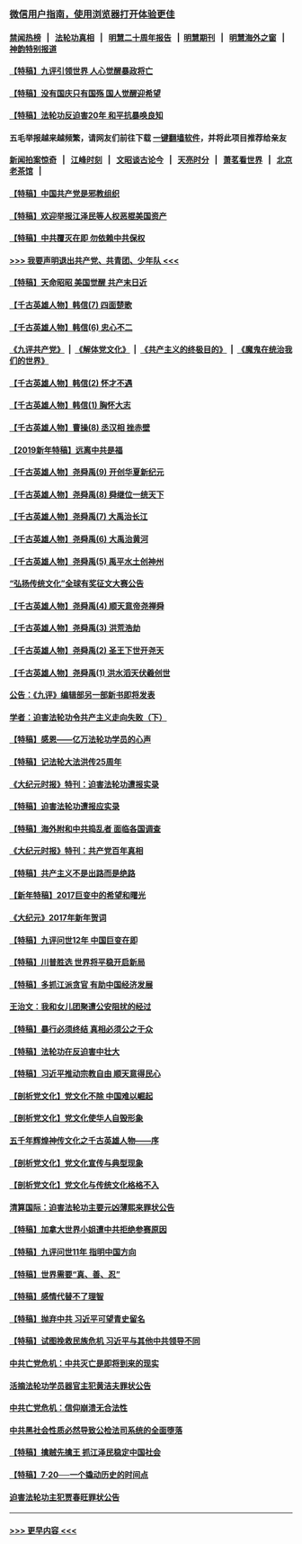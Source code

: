 ### [微信用户指南，使用浏览器打开体验更佳](https://github.com/gfw-breaker/banned-news1/blob/master/indexes/wechat-guide.md?t=0)
#### [禁闻热榜](热点新闻.md?t=0)  &nbsp;&nbsp;|&nbsp;&nbsp; [法轮功真相](https://github.com/gfw-breaker/truth/blob/master/README.md?t=0) &nbsp;&nbsp;|&nbsp;&nbsp; [明慧二十周年报告](https://github.com/gfw-breaker/mh-reports/blob/master/README.md?t=0) &nbsp;&nbsp;|&nbsp;&nbsp;[明慧期刊](https://github.com/gfw-breaker/mh-qikan) &nbsp;&nbsp;|&nbsp;&nbsp; [明慧海外之窗](https://github.com/gfw-breaker/mh-news/blob/master/README.md?t=0) &nbsp;&nbsp;|&nbsp;&nbsp; [神韵特别报道](https://github.com/gfw-breaker/mh-news/blob/master/shenyun.md?t=0)
#### [【特稿】九评引领世界 人心觉醒暴政将亡](../pages/nsc424/n11660496.md?t=02051744) 
#### [【特稿】没有国庆只有国殇 国人觉醒迎希望](../pages/nsc424/n11549354.md?t=02051744) 
#### [【特稿】法轮功反迫害20年 和平抗暴唤良知](../pages/nsc424/n11389135.md?t=02051744) 
#### 五毛举报越来越频繁，请网友们前往下载 [一键翻墙软件](https://github.com/gfw-breaker/ssr-accounts)，并将此项目推荐给亲友
#### [新闻拍案惊奇](https://github.com/gfw-breaker/banned-news1/blob/master/pages/link4.md) &nbsp;&nbsp;|&nbsp;&nbsp; [江峰时刻](https://github.com/gfw-breaker/banned-news1/blob/master/pages/link4.md) &nbsp;&nbsp;|&nbsp;&nbsp; [文昭谈古论今](https://github.com/gfw-breaker/banned-news1/blob/master/pages/link4.md) &nbsp;&nbsp;|&nbsp;&nbsp; [天亮时分](https://github.com/gfw-breaker/banned-news1/blob/master/pages/link4.md) &nbsp;&nbsp;|&nbsp;&nbsp; [萧茗看世界](https://github.com/gfw-breaker/banned-news1/blob/master/pages/link4.md) &nbsp;&nbsp;|&nbsp;&nbsp; [北京老茶馆](https://github.com/gfw-breaker/banned-news1/blob/master/pages/link4.md) &nbsp;&nbsp;|&nbsp;&nbsp; 
#### [【特稿】中国共产党是邪教组织](../pages/nsc424/n11355551.md?t=02051744) 
#### [【特稿】欢迎举报江泽民等人权恶棍美国资产](../pages/nsc424/n11303040.md?t=02051744) 
#### [【特稿】中共覆灭在即 勿依赖中共保权](../pages/nsc424/n11278510.md?t=02051744) 
#### [>>> 我要声明退出共产党、共青团、少年队 <<<](https://github.com/begood0513/goodnews/blob/master/quit/letter.md) 
#### [【特稿】天命昭昭 美国觉醒 共产末日近](../pages/nsc424/n11150259.md?t=02051744) 
#### [【千古英雄人物】韩信(7) 四面楚歌](../pages/nsc424/n7552608.md?t=02051744) 
#### [【千古英雄人物】韩信(6) 忠心不二](../pages/nsc424/n7552572.md?t=02051744) 
#### [《九评共产党》](https://github.com/begood0513/9ping.md/blob/master/README.md) &nbsp;|&nbsp; [《解体党文化》](../../../../jtdwh.md/blob/master/README.md)  &nbsp;|&nbsp; [《共产主义的终极目的》](../../../../gczydzjmd.md/blob/master/README.md) &nbsp;|&nbsp; [《魔鬼在统治我们的世界》](../../../../mgztzwmdsj.md/blob/master/README.md) 
#### [【千古英雄人物】韩信(2) 怀才不遇](../pages/nsc424/n7547691.md?t=02051744) 
#### [【千古英雄人物】韩信(1) 胸怀大志](../pages/nsc424/n7544501.md?t=02051744) 
#### [【千古英雄人物】曹操(8) 丞汉相 挫赤壁](../pages/nsc424/n7662490.md?t=02051744) 
#### [【2019新年特稿】远离中共是福](../pages/nsc424/n10942748.md?t=02051744) 
#### [【千古英雄人物】尧舜禹(9) 开创华夏新纪元](../pages/nsc424/n7519873.md?t=02051744) 
#### [【千古英雄人物】尧舜禹(8) 舜继位一统天下](../pages/nsc424/n7515411.md?t=02051744) 
#### [【千古英雄人物】尧舜禹(7) 大禹治长江](../pages/nsc424/n7475820.md?t=02051744) 
#### [【千古英雄人物】尧舜禹(6) 大禹治黄河](../pages/nsc424/n7475816.md?t=02051744) 
#### [【千古英雄人物】尧舜禹(5) 禹平水土创神州](../pages/nsc424/n7475809.md?t=02051744) 
#### [“弘扬传统文化”全球有奖征文大赛公告](../pages/nsc424/n10889849.md?t=02051744) 
#### [【千古英雄人物】尧舜禹(4) 顺天意帝尧禅舜](../pages/nsc424/n7471624.md?t=02051744) 
#### [【千古英雄人物】尧舜禹(3) 洪荒浩劫](../pages/nsc424/n7471607.md?t=02051744) 
#### [【千古英雄人物】尧舜禹(2) 圣王下世开尧天](../pages/nsc424/n7467643.md?t=02051744) 
#### [【千古英雄人物】尧舜禹(1) 洪水滔天伏羲创世](../pages/nsc424/n7467618.md?t=02051744) 
#### [公告：《九评》编辑部另一部新书即将发表](../pages/nsc424/n10405104.md?t=02051744) 
#### [学者：迫害法轮功令共产主义走向失败（下）](../pages/nsc424/n10009951.md?t=02051744) 
#### [【特稿】感恩——亿万法轮功学员的心声](../pages/nsc424/n9880260.md?t=02051744) 
#### [【特稿】记法轮大法洪传25周年](../pages/nsc424/n9116480.md?t=02051744) 
#### [《大纪元时报》特刊：迫害法轮功遭报实录](../pages/nsc424/n9082916.md?t=02051744) 
#### [【特稿】迫害法轮功遭报应实录](../pages/nsc424/n9055656.md?t=02051744) 
#### [【特稿】海外附和中共捣乱者 面临各国调查](../pages/nsc424/n9047645.md?t=02051744) 
#### [《大纪元时报》特刊：共产党百年真相](../pages/nsc424/n8879818.md?t=02051744) 
#### [【特稿】共产主义不是出路而是绝路](../pages/nsc424/n8792816.md?t=02051744) 
#### [【新年特稿】2017巨变中的希望和曙光](../pages/nsc424/n8655525.md?t=02051744) 
#### [《大纪元》2017年新年贺词](../pages/nsc424/n8651727.md?t=02051744) 
#### [【特稿】九评问世12年 中国巨变在即](../pages/nsc424/n8506053.md?t=02051744) 
#### [【特稿】川普胜选 世界将平稳开启新局](../pages/nsc424/n8482166.md?t=02051744) 
#### [【特稿】多抓江派贪官 有助中国经济发展](../pages/nsc424/n8454769.md?t=02051744) 
#### [王治文：我和女儿团聚遭公安阻扰的经过](../pages/nsc424/n8186638.md?t=02051744) 
#### [【特稿】暴行必须终结‭ ‬真相必须公之于众](../pages/nsc424/n8103572.md?t=02051744) 
#### [【特稿】法轮功在反迫害中壮大](../pages/nsc424/n7915493.md?t=02051744) 
#### [【特稿】习近平推动宗教自由 顺天意得民心](../pages/nsc424/n7782230.md?t=02051744) 
#### [【剖析党文化】党文化不除 中国难以崛起](../pages/nsc424/n7484466.md?t=02051744) 
#### [【剖析党文化】党文化使华人自毁形象](../pages/nsc424/n7480414.md?t=02051744) 
#### [五千年辉煌神传文化之千古英雄人物——序](../pages/nsc424/n7465898.md?t=02051744) 
#### [【剖析党文化】党文化宣传与典型现象](../pages/nsc424/n4667282.md?t=02051744) 
#### [【剖析党文化】党文化与传统文化格格不入](../pages/nsc424/n4665279.md?t=02051744) 
#### [清算国际：迫害法轮功主要元凶薄熙来罪状公告](../pages/nsc424/n4621860.md?t=02051744) 
#### [【特稿】加拿大世界小姐遭中共拒绝参赛原因](../pages/nsc424/n4585305.md?t=02051744) 
#### [【特稿】九评问世11年 指明中国方向](../pages/nsc424/n4578971.md?t=02051744) 
#### [【特稿】世界需要“真、善、忍”](../pages/nsc424/n4577812.md?t=02051744) 
#### [【特稿】感情代替不了理智](../pages/nsc424/n4564327.md?t=02051744) 
#### [【特稿】抛弃中共 习近平可望青史留名](../pages/nsc424/n4549169.md?t=02051744) 
#### [【特稿】试图挽救民族危机 习近平与其他中共领导不同](../pages/nsc424/n4548555.md?t=02051744) 
#### [中共亡党危机：中共灭亡是即将到来的现实](../pages/nsc424/n4547349.md?t=02051744) 
#### [活摘法轮功学员器官主犯黄洁夫罪状公告](../pages/nsc424/n4547015.md?t=02051744) 
#### [中共亡党危机：信仰崩溃无合法性](../pages/nsc424/n4545222.md?t=02051744) 
#### [中共黑社会性质必然导致公检法司系统的全面堕落](../pages/nsc424/n4541854.md?t=02051744) 
#### [【特稿】擒贼先擒王 抓江泽民稳定中国社会](../pages/nsc424/n4530296.md?t=02051744) 
#### [【特稿】7‧20──一个撬动历史的时间点](../pages/nsc424/n4481700.md?t=02051744) 
#### [迫害法轮功主犯贾春旺罪状公告](../pages/nsc424/n4455857.md?t=02051744) 

----
#### [ >>> 更早内容 <<< ](../indexes/nsc424-earlier.md)
